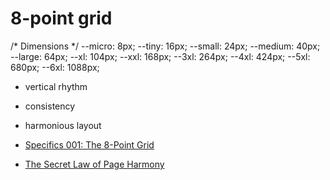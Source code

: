 # 8-point grid


/* Dimensions */
--micro: 8px;
--tiny: 16px;
--small: 24px;
--medium: 40px;
--large: 64px;
--xl: 104px;
--xxl: 168px;
--3xl: 264px;
--4xl: 424px;
--5xl: 680px;
--6xl: 1088px;



- vertical rhythm
- consistency
- harmonious layout



- [Specifics 001: The 8-Point Grid](https://spec.fm/specifics/8-pt-grid)
- [The Secret Law of Page Harmony](http://retinart.net/graphic-design/secret-law-of-page-harmony/)


